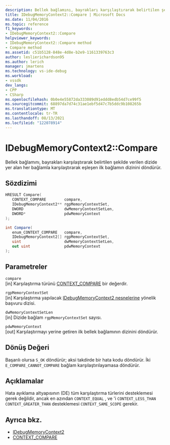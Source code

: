 ```yaml
---
description: Bellek bağlamını, bayrakları karşılaştırarak belirtilen şekilde verilen dizide yer alan her bağlamla karşılaştırarak eşleşen ilk bağlamın dizinini döndürür.
title: IDebugMemoryContext2::Compare | Microsoft Docs
ms.date: 11/04/2016
ms.topic: reference
f1_keywords:
- IDebugMemoryContext2::Compare
helpviewer_keywords:
- IDebugMemoryContext2::Compare method
- Compare method
ms.assetid: c51b5128-848e-4d8e-b2e9-1161339763c3
author: leslierichardson95
ms.author: lerich
manager: jmartens
ms.technology: vs-ide-debug
ms.workload:
- vssdk
dev_langs:
- CPP
- CSharp
ms.openlocfilehash: 0b0e4e55872da333089d91eddd8edb54d7ce99f5
ms.sourcegitcommit: 68897da7d74c31ae1ebf5d47c7b5ddc9b108265b
ms.translationtype: MT
ms.contentlocale: tr-TR
ms.lasthandoff: 08/13/2021
ms.locfileid: "122078914"
---
```

# <a name="idebugmemorycontext2compare"></a>IDebugMemoryContext2::Compare
Bellek bağlamını, bayrakları karşılaştırarak belirtilen şekilde verilen dizide yer alan her bağlamla karşılaştırarak eşleşen ilk bağlamın dizinini döndürür.

## <a name="syntax"></a>Sözdizimi

```cpp
HRESULT Compare( 
   CONTEXT_COMPARE        compare,
   IDebugMemoryContext2** rgpMemoryContextSet,
   DWORD                  dwMemoryContextSetLen,
   DWORD*                 pdwMemoryContext
);
```

```csharp
int Compare(
   enum_CONTEXT_COMPARE   compare,
   IDebugMemoryContext2[] rgpMemoryContextSet,
   uint                   dwMemoryContextSetLen,
   out uint               pdwMemoryContext
);
```

## <a name="parameters"></a>Parametreler
`compare`\
[in] Karşılaştırma türünü [CONTEXT_COMPARE](../../../extensibility/debugger/reference/context-compare.md) bir değerdir.

`rgpMemoryContextSet`\
[in] Karşılaştırma yapılacak [IDebugMemoryContext2 nesnelerine](../../../extensibility/debugger/reference/idebugmemorycontext2.md) yönelik başvuru dizisi.

`dwMemoryContextSetLen`\
[in] Dizide bağlam `rgpMemoryContextSet` sayısı.

`pdwMemoryContext`\
[out] Karşılaştırmayı yerine getiren ilk bellek bağlamının dizinini döndürür.

## <a name="return-value"></a>Dönüş Değeri
 Başarılı olursa `S_OK` döndürür; aksi takdirde bir hata kodu döndürür. İki `E_COMPARE_CANNOT_COMPARE` bağlam karşılaştırılayamasa döndürür.

## <a name="remarks"></a>Açıklamalar
 Hata ayıklama altyapısının (DE) tüm karşılaştırma türlerini desteklemesi gerek değildir, ancak en azından `CONTEXT_EQUAL` , ve 'i `CONTEXT_LESS_THAN` `CONTEXT_GREATER_THAN` desteklemesi `CONTEXT_SAME_SCOPE` gerekir.

## <a name="see-also"></a>Ayrıca bkz.
- [IDebugMemoryContext2](../../../extensibility/debugger/reference/idebugmemorycontext2.md)
- [CONTEXT_COMPARE](../../../extensibility/debugger/reference/context-compare.md)
